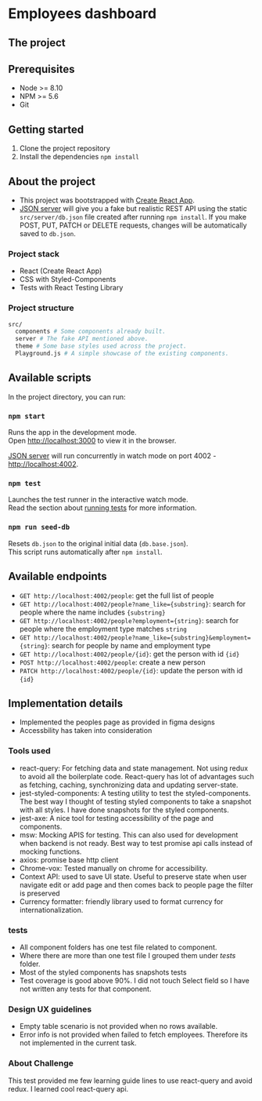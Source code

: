 # Employees dashboard

## The project

## Prerequisites

- Node >= 8.10
- NPM >= 5.6
- Git

## Getting started

1. Clone the project repository
2. Install the dependencies `npm install`

## About the project

- This project was bootstrapped with [Create React App](https://github.com/facebook/create-react-app).
- [JSON server](https://github.com/typicode/json-server) will give you a fake but realistic REST API using the static `src/server/db.json` file created after running `npm install`. If you make POST, PUT, PATCH or DELETE requests, changes will be automatically saved to `db.json`.

### Project stack

- React (Create React App)
- CSS with Styled-Components
- Tests with React Testing Library

### Project structure

```bash
src/
  components # Some components already built.
  server # The fake API mentioned above.
  theme # Some base styles used across the project.
  Playground.js # A simple showcase of the existing components.
```

## Available scripts

In the project directory, you can run:

### `npm start`

Runs the app in the development mode.\
Open [http://localhost:3000](http://localhost:3000) to view it in the browser.

[JSON server](https://github.com/typicode/json-server) will run concurrently in watch mode on port 4002 - [http://localhost:4002](http://localhost:4002).

### `npm test`

Launches the test runner in the interactive watch mode.\
Read the section about [running tests](https://facebook.github.io/create-react-app/docs/running-tests) for more information.

### `npm run seed-db`

Resets `db.json` to the original initial data (`db.base.json`).\
This script runs automatically after `npm install`.

## Available endpoints

- `GET http://localhost:4002/people`: get the full list of people
- `GET http://localhost:4002/people?name_like={substring}`: search for people where the name includes `{substring}`
- `GET http://localhost:4002/people?employment={string}`: search for people where the employment type matches `string`
- `GET http://localhost:4002/people?name_like={substring}&employment={string}`: search for people by name and employment type
- `GET http://localhost:4002/people/{id}`: get the person with id `{id}`
- `POST http://localhost:4002/people`: create a new person
- `PATCH http://localhost:4002/people/{id}`: update the person with id `{id}`

## Implementation details

- Implemented the peoples page as provided in figma designs
- Accessbility has taken into consideration

### Tools used

- react-query: For fetching data and state management. Not using redux to avoid all the boilerplate code. React-query has lot of advantages such as fetching, caching, synchronizing data and updating server-state.
- jest-styled-components: A testing utility to test the styled-components. The best way I thought of testing styled components to take a snapshot with all styles. I have done snapshots for the styled components.
- jest-axe: A nice tool for testing accessibility of the page and components.
- msw: Mocking APIS for testing. This can also used for development when backend is not ready. Best way to test promise api calls instead of mocking functions.
- axios: promise base http client
- Chrome-vox: Tested manually on chrome for accessibility.
- Context API: used to save UI state. Useful to preserve state when user navigate edit or add page and then comes back to people page the filter is preserved
- Currency formatter: friendly library used to format currency for internationalization.

### tests

- All component folders has one test file related to component.
- Where there are more than one test file I grouped them under _tests_ folder.
- Most of the styled components has snapshots tests
- Test coverage is good above 90%. I did not touch Select field so I have not written any tests for that component.

### Design UX guidelines

- Empty table scenario is not provided when no rows available.
- Error info is not provided when failed to fetch employees. Therefore its not implemented in the current task.

### About Challenge

This test provided me few learning guide lines to use react-query and avoid redux. I learned cool react-query api.
